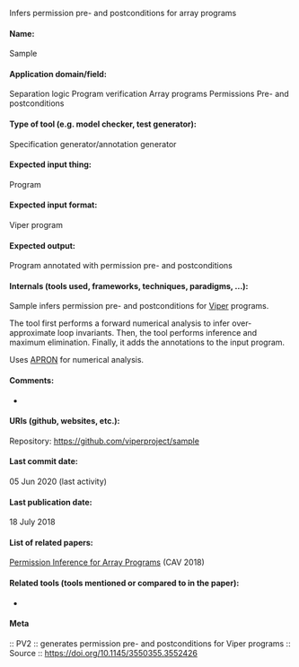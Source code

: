 Infers permission pre- and postconditions for array programs

#### Name:
Sample

#### Application domain/field:
Separation logic
Program verification
Array programs
Permissions
Pre- and postconditions

#### Type of tool (e.g. model checker, test generator):
Specification generator/annotation generator

#### Expected input thing:
Program

#### Expected input format:
Viper program

#### Expected output:
Program annotated with permission pre- and postconditions

#### Internals (tools used, frameworks, techniques, paradigms, ...):
Sample infers permission pre- and postconditions for [Viper](Frameworks/Viper.md) programs.

The tool first performs a forward numerical analysis to infer over-approximate loop invariants. Then, the tool performs inference and maximum elimination. Finally, it adds the annotations to the input program.

Uses [APRON](Libraries/APRON.md) for numerical analysis.

#### Comments:
-

#### URIs (github, websites, etc.):
Repository: https://github.com/viperproject/sample

#### Last commit date:
05 Jun 2020 (last activity)

#### Last publication date:
18 July 2018

#### List of related papers:
[Permission Inference for Array Programs](https://doi.org/10.1007/978-3-319-96142-2_7) (CAV 2018)

#### Related tools (tools mentioned or compared to in the paper):
-

#### Meta
:: PV2 :: generates permission pre- and postconditions for Viper programs
:: Source :: https://doi.org/10.1145/3550355.3552426
